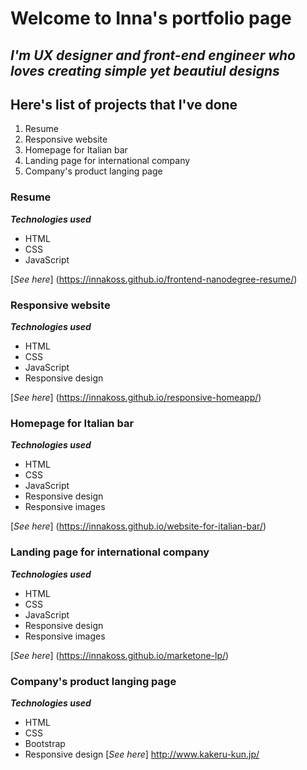 # Welcome to Inna's portfolio page
## _**I'm UX designer and front-end engineer who loves creating simple yet beautiul designs**_ ##
## Here's list of projects that I've done

1. Resume
2. Responsive website
3. Homepage for Italian bar
4. Landing page for international company
5. Company's product langing page

### Resume
_**Technologies used**_
- HTML
- CSS
- JavaScript

[_See here_] (https://innakoss.github.io/frontend-nanodegree-resume/)

### Responsive website
_**Technologies used**_
- HTML
- CSS
- JavaScript
- Responsive design

[_See here_] (https://innakoss.github.io/responsive-homeapp/)

### Homepage for Italian bar
_**Technologies used**_
- HTML
- CSS
- JavaScript
- Responsive design
- Responsive images

[_See here_] (https://innakoss.github.io/website-for-italian-bar/)

### Landing page for international company
_**Technologies used**_
- HTML
- CSS
- JavaScript
- Responsive design
- Responsive images

[_See here_] (https://innakoss.github.io/marketone-lp/)

### Company's product langing page
_**Technologies used**_
- HTML
- CSS
- Bootstrap
- Responsive design
[_See here_] http://www.kakeru-kun.jp/
